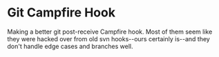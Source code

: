 Git Campfire Hook
=================

Making a better git post-receive Campfire hook. Most of them seem like they were
hacked over from old svn hooks--ours certainly is--and they don't handle edge
cases and branches well.
